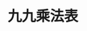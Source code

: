 # 九九乘法表

<!DOCTYPE html>
<html>
<head>
    <meta charset="utf-8" />
    <title></title>
    <style>
        table {
            border: 1px solid black;
            border-collapse: collapse;
            background-color: #4846c7;
        }

        th {
            background-color: #4846c7;
        }
        td,th {
            border: 1px solid black;
            font-family: 微軟正黑體;
            padding: 5px;
            text-align:center;
        }

            td:hover {
                background-color: #4846c7;
            }
    </style>
</head>
<body>
    <script>
        document.write("<table>");
        document.write("<tr>");
            for (a = 2; a < 10; a++) {
                document.write("<th>");
                document.write(a + "的乘法表" + "<br>");
                document.write("</th>");
            }
        document.write("</tr>");
        for (x = 2; x < 10; x++) {
            document.write("<td>");
            for (y = 1; y < 10; y++) {
                document.write(x + "*" + y + "=" + x * y + "<br>");
            }
            document.write("</td>");
        }
        document.write("</table>");
    </script>
</body>
</html>
